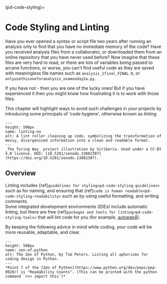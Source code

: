 (pd-code-styling)=
# Code Styling and Linting

Have you ever opened a syntax or script file two years after running an analysis only to find that you have no immediate memory of the code?
Have you received analysis files from a collaborator, or downloaded them from an online repository that you have never used before?
Now imagine that these files are very hard to read, or there are lots of variables being passed to arcane functions, or worse, you can't find useful code as they are saved with meaningless file names such as `analysis_1final_FINAL.R`, or `onlyusethisoneforanalysis_onamonday2a.py`.

If you have not - then you are one of the lucky ones!
But if you have experienced it then you might know how frustrating it is to work with those files.

This chapter will highlight ways to avoid such challenges in your projects by introducing some principals of 'code hygiene', otherwise known as *linting*.

```{figure} ../../../figures/linting-no.jpeg
---
height: 500px
name: linting-no
alt: A lint roller cleaning up code, symbolizing the transformation of messy, disorganised information into a clean and readable format.
---
_The Turing Way_ project illustration by Scriberia. Used under a CC-BY 4.0 licence. DOI: [10.5281/zenodo.13882307](https://doi.org/10.5281/zenodo.13882307).
```

## Overview

Linting includes {ref}`guidelines for styling<pd-code-styling-guidelines>` such as for naming, and ensuring that {ref}`code is human readable<pd-code-styling-readability>` such as by using useful formatting, and writing comments.  
Some integrated development environments (IDEs) include automatic linting, but there are free {ref}`packages and tools for linting<pd-code-styling-tools>` that will lint code for you (for example, [autopep8](https://pypi.org/project/autopep8/)).

By keeping the following advice in mind while coding, your code will be more reusable, adaptable, and clear.

```{figure} ../../../figures/zen-of-python.png
---
height: 500px
name: zen-of-python
alt: The Zen of Python, by Tim Peters. Listing all aphorisms for coding design in Python.
---
*Point 7 of the [Zen of Python](https://www.python.org/dev/peps/pep-0020/) is "Readability Counts". (This can be printed with the python command `>>> import this`)*
```
